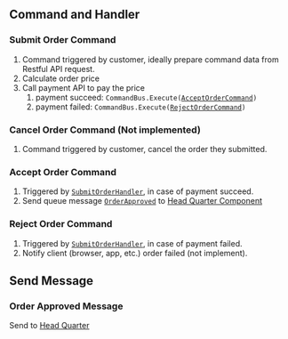 ## Command and Handler
### Submit Order Command

1. Command triggered by customer, ideally prepare command data from Restful API request.
2. Calculate order price
3. Call payment API to pay the price
	1. payment succeed: `CommandBus.Execute(`[`AcceptOrderCommand`](###accept-order-command)`)`
	2. payment failed: `CommandBus.Execute(`[`RejectOrderCommand`](###reject-order-command)`)`

### Cancel Order Command (Not implemented)

1. Command triggered by customer, cancel the order they submitted.
### Accept Order Command

1. Triggered by [`SubmitOrderHandler`](###submit-order-command), in case of payment succeed.
2. Send queue message [`OrderApproved`](###order-approved-message) to [Head Quarter Component](./Main-Component%20Head-Quarter.md)

### Reject Order Command

1. Triggered by [`SubmitOrderHandler`](###submit-order-command), in case of payment failed.
2. Notify client (browser, app, etc.) order failed (not implement).

## Send Message
### Order Approved Message

Send to [Head Quarter](./Main-Component%20Head-Quarter.md)